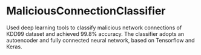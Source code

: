 # MaliciousConnectionClassifier
Used deep learning tools to classify malicious network connections of KDD99 dataset and achieved 99.8\% accuracy. The classifier adopts an autoencoder and fully connected neural network, based on Tensorflow and Keras.
